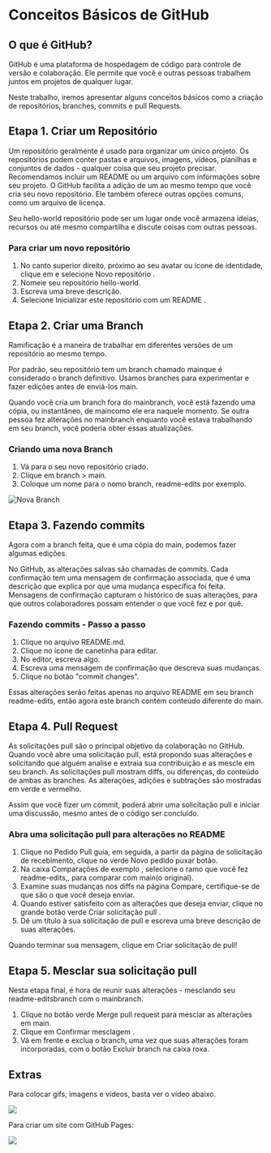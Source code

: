# Conceitos Básicos de GitHub

## O que é GitHub?

GitHub é uma plataforma de hospedagem de código para controle de versão e colaboração. Ele permite que você e outras pessoas trabalhem juntos em projetos de qualquer lugar.

Neste trabalho, iremos apresentar alguns conceitos básicos como a criação de repositórios, branches, commits e pull Requests.

## Etapa 1. Criar um Repositório

Um repositório geralmente é usado para organizar um único projeto. Os repositórios podem conter pastas e arquivos, imagens, vídeos, planilhas e conjuntos de dados - qualquer coisa que seu projeto precisar. Recomendamos incluir um README ou um arquivo com informações sobre seu projeto. O GitHub facilita a adição de um ao mesmo tempo que você cria seu novo repositório. Ele também oferece outras opções comuns, como um arquivo de licença.

Seu hello-world repositório pode ser um lugar onde você armazena ideias, recursos ou até mesmo compartilha e discute coisas com outras pessoas.

### Para criar um novo repositório

1. No canto superior direito, próximo ao seu avatar ou ícone de identidade, clique em e selecione Novo repositório .
2. Nomeie seu repositório hello-world.
3. Escreva uma breve descrição.
4. Selecione Inicializar este repositório com um README .

## Etapa 2. Criar uma Branch
Ramificação é a maneira de trabalhar em diferentes versões de um repositório ao mesmo tempo.

Por padrão, seu repositório tem um branch chamado mainque é considerado o branch definitivo. Usamos branches para experimentar e fazer edições antes de enviá-los main.

Quando você cria um branch fora do mainbranch, você está fazendo uma cópia, ou instantâneo, de maincomo ele era naquele momento. Se outra pessoa fez alterações no mainbranch enquanto você estava trabalhando em seu branch, você poderia obter essas atualizações.

### Criando uma nova Branch

1. Vá para o seu novo repositório criado.
2. Clique em branch > main.
3. Coloque um nome para o nomo branch, readme-edits por exemplo.

![Nova Branch](https://github.com/mariaeugeniamartins/mariaeugeniamartins.github.io/blob/main/readme-edits.gif)

## Etapa 3. Fazendo commits 

Agora com a branch feita, que é uma cópia do main, podemos fazer algumas edições.

No GitHub, as alterações salvas são chamadas de commits. Cada confirmação tem uma mensagem de confirmação associada, que é uma descrição que explica por que uma mudança específica foi feita. Mensagens de confirmação capturam o histórico de suas alterações, para que outros colaboradores possam entender o que você fez e por quê.


### Fazendo commits - Passo a passo

1. Clique no arquivo README.md.
2. Clique no ícone de canetinha para editar.
3. No editor, escreva algo.
4. Escreva uma mensagem de confirmação que descreva suas mudanças.
5. Clique no botão "commit changes".

Essas alterações serão feitas apenas no arquivo README em seu branch readme-edits, então agora este branch contém conteúdo diferente do main.

## Etapa 4. Pull Request

As solicitações pull são o principal objetivo da colaboração no GitHub. Quando você abre uma solicitação pull, está propondo suas alterações e solicitando que alguém analise e extraia sua contribuição e as mescle em seu branch. As solicitações pull mostram diffs, ou diferenças, do conteúdo de ambas as branches. As alterações, adições e subtrações são mostradas em verde e vermelho.

Assim que você fizer um commit, poderá abrir uma solicitação pull e iniciar uma discussão, mesmo antes de o código ser concluído.

### Abra uma solicitação pull para alterações no README
1. Clique no  Pedido Pull guia, em seguida, a partir da página de solicitação de recebimento, clique no verde Novo pedido puxar botão.
2. Na caixa Comparações de exemplo , selecione o ramo que você fez readme-edits,, para comparar com main(o original).
3. Examine suas mudanças nos diffs na página Compare, certifique-se de que são o que você deseja enviar.
4. Quando estiver satisfeito com as alterações que deseja enviar, clique no grande botão verde Criar solicitação pull .
5. Dê um título à sua solicitação de pull e escreva uma breve descrição de suas alterações.

Quando terminar sua mensagem, clique em Criar solicitação de pull!

## Etapa 5. Mesclar sua solicitação pull
Nesta etapa final, é hora de reunir suas alterações - mesclando seu readme-editsbranch com o mainbranch.

1. Clique no botão verde Merge pull request para mesclar as alterações em main.
2. Clique em Confirmar mesclagem .
3. Vá em frente e exclua o branch, uma vez que suas alterações foram incorporadas, com o botão Excluir branch na caixa roxa.

## Extras

Para colocar gifs, imagens e vídeos, basta ver o vídeo abaixo.

[![](http://img.youtube.com/vi/T70t3mDiwvg/0.jpg)](http://www.youtube.com/watch?v=T70t3mDiwvg "Vídeo - Ensinando a colocar imagem, gif, etc no GitHub")

Para criar um site com GitHub Pages: 

[![](http://img.youtube.com/vi/5B4bHSiOOO8/0.jpg)](http://www.youtube.com/watch?v=5B4bHSiOOO8 "Vídeo - Ensinando a criar um site no GitHub com GitHub Pages")
